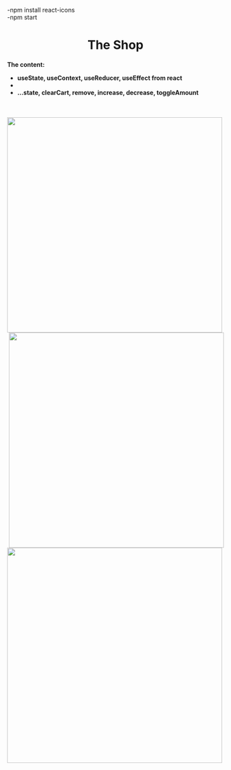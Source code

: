 -npm install react-icons
</br>
-npm start



<h1 align="center">The Shop</h1>



<h4> The content:
  </br>
  

  - useState, useContext, useReducer, useEffect  from react
  - </br>
  - ...state, clearCart, remove, increase, decrease, toggleAmount
  </br>
  
</h4>


<img align="left"  width="500" src="https://markovicmaja.files.wordpress.com/2023/02/shop.png?w=1024">
</br>
<div>
  
<img align="right"  width="500" src="https://markovicmaja.files.wordpress.com/2023/02/shop2.png?w=1024">
</div>
<img align="left"  width="500" src="https://markovicmaja.files.wordpress.com/2023/02/shop11.png?w=1024">

